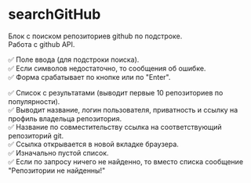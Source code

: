 # searchGitHub

Блок с поиском репозиториев github по подстроке.  
Работа с github API.  

:white_check_mark: Поле ввода (для подстроки поиска).  
:white_check_mark: Если символов недостаточно, то сообщения об ошибке.  
:white_check_mark: Форма срабатывает по кнопке или по "Enter".  

:white_check_mark: Список с результатами (выводит первые 10 репозиториев по популярности).  
:white_check_mark: Выводит название, логин пользователя, приватность и ссылку на профиль владельца репозитория.  
:white_check_mark: Название по совместительству ссылка на соответствующий репозиторий git.  
:white_check_mark: Ссылка открывается в новой вкладке браузера.  
:white_check_mark: Изначально пустой список.  
:white_check_mark: Если по запросу ничего не найденно, то вместо списка сообщение "Репозитории не найденны!"  
